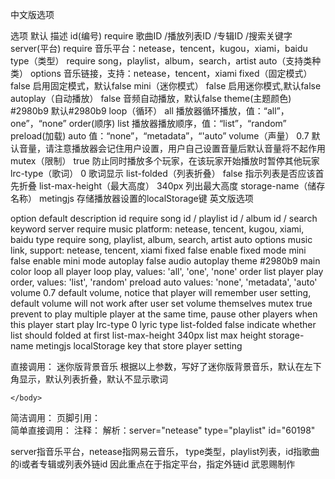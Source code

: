 中文版选项

选项	默认	描述
id(编号)	require	歌曲ID /播放列表ID /专辑ID /搜索关键字
server(平台)	require	音乐平台：netease，tencent，kugou，xiami，baidu
type（类型）	require	song，playlist，album，search，artist
auto（支持类种 类）	options	音乐链接，支持：netease，tencent，xiami
fixed（固定模式）	false	启用固定模式，默认false
mini（迷你模式）	false	启用迷你模式,默认false
autoplay（自动播放）	false	音频自动播放，默认false
theme(主题颜色)	#2980b9	默认#2980b9
loop（循环）	all	播放器循环播放，值：“all”，one”，“none”
order(顺序)	list	播放器播放顺序，值：“list”，“random”
preload(加载)	auto	值：“none”，“metadata”，“'auto”
volume（声量）	0.7	默认音量，请注意播放器会记住用户设置，用户自己设置音量后默认音量将不起作用
mutex（限制）	true	防止同时播放多个玩家，在该玩家开始播放时暂停其他玩家
lrc-type（歌词）	0	歌词显示
list-folded（列表折叠）	false	指示列表是否应该首先折叠
list-max-height（最大高度）	340px	列出最大高度
storage-name（储存名称）	metingjs	存储播放器设置的localStorage键
英文版选项

option	default	description
id	require	song id / playlist id / album id / search keyword
server	require	music platform: netease, tencent, kugou, xiami, baidu
type	require	song, playlist, album, search, artist
auto	options	music link, support: netease, tencent, xiami
fixed	false	enable fixed mode
mini	false	enable mini mode
autoplay	false	audio autoplay
theme	#2980b9	main color
loop	all	player loop play, values: 'all', 'one', 'none'
order	list	player play order, values: 'list', 'random'
preload	auto	values: 'none', 'metadata', 'auto'
volume	0.7	default volume, notice that player will remember user setting, default volume will not work after user set volume themselves
mutex	true	prevent to play multiple player at the same time, pause other players when this player start play
lrc-type	0	lyric type
list-folded	false	indicate whether list should folded at first
list-max-height	340px	list max height
storage-name	metingjs	localStorage key that store player setting



直接调用：
迷你版背景音乐
根据以上参数，写好了迷你版背景音乐，默认在左下角显示，默认列表折叠，默认不显示歌词
<!DOCTYPE html>
<html>
	<head>
		<meta charset="utf-8" />
		<title></title>	
	<!-- require APlayer -->
	<link rel="stylesheet" href="https://cdn.jsdelivr.net/npm/aplayer/dist/APlayer.min.css">
	<script src="https://cdn.jsdelivr.net/npm/aplayer/dist/APlayer.min.js"></script>
	<!-- require MetingJS -->
	<script src="https://cdn.jsdelivr.net/npm/meting@2.0.1/dist/Meting.min.js"></script>
	</head>
	<body>

<meting-js 
	server="netease" 
	type="playlist" 
	id="60198"
	fixed="true" 
	autoplay="true"
	loop="all"
	order="random"
	preload="auto"
	list-folded="ture"
	list-max-height="500px"
	lrc-type="1">
</meting-js>

	</body>
</html>
简洁调用：
<!--css-->
<link rel="stylesheet" href="https://cdn.jsdelivr.net/npm/aplayer/dist/APlayer.min.css">
<!--js-->
	<script src="https://cdn.jsdelivr.net/npm/aplayer/dist/APlayer.min.js"></script>
	<script src="https://cdn.jsdelivr.net/npm/meting@2.0.1/dist/Meting.min.js"></script>
        <!--使用-->
	<meting-js 
	server="netease" 
	type="playlist" 
	id="60198"
	fixed="true" 
	autoplay="true"
	loop="all"
	order="random"
	preload="auto"
	list-folded="ture"
	list-max-height="500px"
	lrc-type="1">
	</meting-js>
页脚引用：
<link rel="stylesheet" href="https://cdn.jsdelivr.net/npm/aplayer/dist/APlayer.min.css">
<script src="https://cdn.jsdelivr.net/npm/aplayer/dist/APlayer.min.js"></script>
<script src="https://cdn.jsdelivr.net/npm/meting@2.0.1/dist/Meting.min.js"></script>
<div>
<meting-js 
	server="netease" 
	type="playlist" 
	id="60198"
	fixed="true" 
	autoplay="true"
	loop="all"
	order="random"
	preload="auto"
	list-folded="ture"
	list-max-height="500px"
	lrc-type="1">
</meting-js>	
</div>
简单直接调用：
<!DOCTYPE html>
<html>
	<head>
		<meta charset="utf-8" />
		<title></title>	
	<!-- require APlayer -->
	<link rel="stylesheet" href="https://cdn.jsdelivr.net/npm/aplayer/dist/APlayer.min.css">
	<script src="https://cdn.jsdelivr.net/npm/aplayer/dist/APlayer.min.js"></script>
	<!-- require MetingJS -->
	<script src="https://cdn.jsdelivr.net/npm/meting@2.0.1/dist/Meting.min.js"></script>
	</head>
	<body>
<meting-js server="netease" type="playlist" id="60198"></meting-js>
	</body>
</html>
注释：
 解析：server="netease" type="playlist" id="60198"

server指音乐平台，netease指网易云音乐， type类型，playlist列表，id指歌曲的i或者专辑或列表外链id
因此重点在于指定平台，指定外链id
武恩赐制作